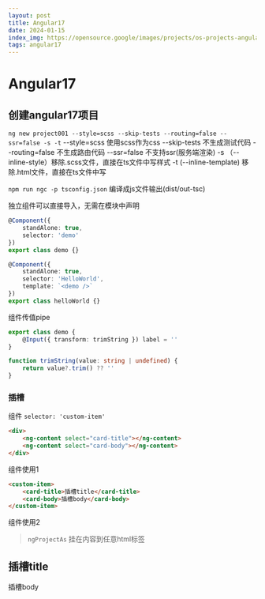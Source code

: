 ```yaml
---
layout: post
title: Angular17
date: 2024-01-15
index_img: https://opensource.google/images/projects/os-projects-angular_thumbnail.png
tags: angular17
---
```


# Angular17

## 创建angular17项目
`ng new project001 --style=scss --skip-tests --routing=false --ssr=false -s -t`
--style=scss 使用scss作为css
--skip-tests 不生成测试代码
--routing=false 不生成路由代码
--ssr=false 不支持ssr(服务端渲染)
-s （--inline-style）移除.scss文件，直接在ts文件中写样式
-t  (--inline-template) 移除.html文件，直接在ts文件中写


`npm run ngc -p tsconfig.json` 编译成js文件输出(dist/out-tsc)


独立组件可以直接导入，无需在模块中声明
```typescript
@Component({
    standAlone: true,
    selector: 'demo'
})
export class demo {}

@Component({
    standAlone: true,
    selector: 'HelloWorld',
    template: `<demo />`
})
export class helloWorld {}
```

组件传值pipe
```typescript
export class demo {
    @Input({ transform: trimString }) label = ''
}

function trimString(value: string | undefined) {
    return value?.trim() ?? ''
}
```

### 插槽
组件 `selector: 'custom-item'`
```html
<div>
    <ng-content select="card-title"></ng-content>
    <ng-content select="card-body"></ng-content>
</div>
```

组件使用1
```html
<custom-item>
    <card-title>插槽title</card-title>
    <card-body>插槽body</card-body>
</custom-item>
```

组件使用2
> `ngProjectAs` 挂在内容到任意html标签
<custom-item>
    <h2 ngProjectAs="card-title">插槽title</h2>
    <card-body>插槽body</card-body>
</custom-item>